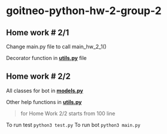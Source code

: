 # goitneo-python-hw-2-group-2


## Home work # 2/1
Change main.py file to call main_hw_2_1()

Decorator function in [**utils.py**](./utils.py) file 

## Home work # 2/2
All classes for bot in [**models.py**](./models.py)

Other help functions in [**utils.py**](./utils.py)
> for Home Work 2/2 starts from  100 line 

To run test `python3 test.py`
To run bot `python3 main.py`
